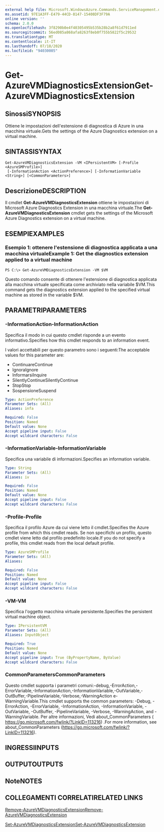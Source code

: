 ```yaml
---
external help file: Microsoft.WindowsAzure.Commands.ServiceManagement.dll-Help.xml
ms.assetid: 97E1A3FF-E479-44CD-8147-15408DF3F79A
online version: ''
schema: 2.0.0
ms.openlocfilehash: 3f8290b0e4f40305495b535b28b2a8f61d7911ed
ms.sourcegitcommit: 56ed085a868afa8263f8eb0f755b5822f5c29532
ms.translationtype: MT
ms.contentlocale: it-IT
ms.lasthandoff: 07/18/2020
ms.locfileid: "94030005"
---
```

# <span data-ttu-id="c8c0a-101">Get-AzureVMDiagnosticsExtension</span><span class="sxs-lookup"><span data-stu-id="c8c0a-101">Get-AzureVMDiagnosticsExtension</span></span>

## <span data-ttu-id="c8c0a-102">Sinossi</span><span class="sxs-lookup"><span data-stu-id="c8c0a-102">SYNOPSIS</span></span>
<span data-ttu-id="c8c0a-103">Ottiene le impostazioni dell'estensione di diagnostica di Azure in una macchina virtuale.</span><span class="sxs-lookup"><span data-stu-id="c8c0a-103">Gets the settings of the Azure Diagnostics extension on a virtual machine.</span></span>

## <span data-ttu-id="c8c0a-104">SINTASSI</span><span class="sxs-lookup"><span data-stu-id="c8c0a-104">SYNTAX</span></span>

```
Get-AzureVMDiagnosticsExtension -VM <IPersistentVM> [-Profile <AzureSMProfile>]
 [-InformationAction <ActionPreference>] [-InformationVariable <String>] [<CommonParameters>]
```

## <span data-ttu-id="c8c0a-105">Descrizione</span><span class="sxs-lookup"><span data-stu-id="c8c0a-105">DESCRIPTION</span></span>
<span data-ttu-id="c8c0a-106">Il cmdlet **Get-AzureVMDiagnosticsExtension** ottiene le impostazioni di Microsoft Azure Diagnostics Extension in una macchina virtuale.</span><span class="sxs-lookup"><span data-stu-id="c8c0a-106">The **Get-AzureVMDiagnosticsExtension** cmdlet gets the settings of the Microsoft Azure Diagnostics extension on a virtual machine.</span></span>

## <span data-ttu-id="c8c0a-107">ESEMPI</span><span class="sxs-lookup"><span data-stu-id="c8c0a-107">EXAMPLES</span></span>

### <span data-ttu-id="c8c0a-108">Esempio 1: ottenere l'estensione di diagnostica applicata a una macchina virtuale</span><span class="sxs-lookup"><span data-stu-id="c8c0a-108">Example 1: Get the diagnostics extension applied to a virtual machine</span></span>
```
PS C:\> Get-AzureVMDiagnosticsExtension -VM $VM
```

<span data-ttu-id="c8c0a-109">Questo comando consente di ottenere l'estensione di diagnostica applicata alla macchina virtuale specificata come archiviato nella variabile $VM.</span><span class="sxs-lookup"><span data-stu-id="c8c0a-109">This command gets the diagnostics extension applied to the specified virtual machine as stored in the variable $VM.</span></span>

## <span data-ttu-id="c8c0a-110">PARAMETRI</span><span class="sxs-lookup"><span data-stu-id="c8c0a-110">PARAMETERS</span></span>

### <span data-ttu-id="c8c0a-111">-InformationAction</span><span class="sxs-lookup"><span data-stu-id="c8c0a-111">-InformationAction</span></span>
<span data-ttu-id="c8c0a-112">Specifica il modo in cui questo cmdlet risponde a un evento informativo.</span><span class="sxs-lookup"><span data-stu-id="c8c0a-112">Specifies how this cmdlet responds to an information event.</span></span>

<span data-ttu-id="c8c0a-113">I valori accettabili per questo parametro sono i seguenti:</span><span class="sxs-lookup"><span data-stu-id="c8c0a-113">The acceptable values for this parameter are:</span></span>

- <span data-ttu-id="c8c0a-114">Continuare</span><span class="sxs-lookup"><span data-stu-id="c8c0a-114">Continue</span></span>
- <span data-ttu-id="c8c0a-115">Ignora</span><span class="sxs-lookup"><span data-stu-id="c8c0a-115">Ignore</span></span>
- <span data-ttu-id="c8c0a-116">Informarsi</span><span class="sxs-lookup"><span data-stu-id="c8c0a-116">Inquire</span></span>
- <span data-ttu-id="c8c0a-117">SilentlyContinue</span><span class="sxs-lookup"><span data-stu-id="c8c0a-117">SilentlyContinue</span></span>
- <span data-ttu-id="c8c0a-118">Stop</span><span class="sxs-lookup"><span data-stu-id="c8c0a-118">Stop</span></span>
- <span data-ttu-id="c8c0a-119">Sospensione</span><span class="sxs-lookup"><span data-stu-id="c8c0a-119">Suspend</span></span>

```yaml
Type: ActionPreference
Parameter Sets: (All)
Aliases: infa

Required: False
Position: Named
Default value: None
Accept pipeline input: False
Accept wildcard characters: False
```

### <span data-ttu-id="c8c0a-120">-InformationVariable</span><span class="sxs-lookup"><span data-stu-id="c8c0a-120">-InformationVariable</span></span>
<span data-ttu-id="c8c0a-121">Specifica una variabile di informazioni.</span><span class="sxs-lookup"><span data-stu-id="c8c0a-121">Specifies an information variable.</span></span>

```yaml
Type: String
Parameter Sets: (All)
Aliases: iv

Required: False
Position: Named
Default value: None
Accept pipeline input: False
Accept wildcard characters: False
```

### <span data-ttu-id="c8c0a-122">-Profile</span><span class="sxs-lookup"><span data-stu-id="c8c0a-122">-Profile</span></span>
<span data-ttu-id="c8c0a-123">Specifica il profilo Azure da cui viene letto il cmdlet.</span><span class="sxs-lookup"><span data-stu-id="c8c0a-123">Specifies the Azure profile from which this cmdlet reads.</span></span>
<span data-ttu-id="c8c0a-124">Se non specifichi un profilo, questo cmdlet viene letto dal profilo predefinito locale.</span><span class="sxs-lookup"><span data-stu-id="c8c0a-124">If you do not specify a profile, this cmdlet reads from the local default profile.</span></span>

```yaml
Type: AzureSMProfile
Parameter Sets: (All)
Aliases: 

Required: False
Position: Named
Default value: None
Accept pipeline input: False
Accept wildcard characters: False
```

### <span data-ttu-id="c8c0a-125">-VM</span><span class="sxs-lookup"><span data-stu-id="c8c0a-125">-VM</span></span>
<span data-ttu-id="c8c0a-126">Specifica l'oggetto macchina virtuale persistente.</span><span class="sxs-lookup"><span data-stu-id="c8c0a-126">Specifies the persistent virtual machine object.</span></span>

```yaml
Type: IPersistentVM
Parameter Sets: (All)
Aliases: InputObject

Required: True
Position: Named
Default value: None
Accept pipeline input: True (ByPropertyName, ByValue)
Accept wildcard characters: False
```

### <span data-ttu-id="c8c0a-127">CommonParameters</span><span class="sxs-lookup"><span data-stu-id="c8c0a-127">CommonParameters</span></span>
<span data-ttu-id="c8c0a-128">Questo cmdlet supporta i parametri comuni:-debug,-ErrorAction,-ErrorVariable,-InformationAction,-InformationVariable,-OutVariable,-OutBuffer,-PipelineVariable,-Verbose,-WarningAction e-WarningVariable.</span><span class="sxs-lookup"><span data-stu-id="c8c0a-128">This cmdlet supports the common parameters: -Debug, -ErrorAction, -ErrorVariable, -InformationAction, -InformationVariable, -OutVariable, -OutBuffer, -PipelineVariable, -Verbose, -WarningAction, and -WarningVariable.</span></span> <span data-ttu-id="c8c0a-129">Per altre informazioni, Vedi about_CommonParameters ( https://go.microsoft.com/fwlink/?LinkID=113216) .</span><span class="sxs-lookup"><span data-stu-id="c8c0a-129">For more information, see about_CommonParameters (https://go.microsoft.com/fwlink/?LinkID=113216).</span></span>

## <span data-ttu-id="c8c0a-130">INGRESSI</span><span class="sxs-lookup"><span data-stu-id="c8c0a-130">INPUTS</span></span>

## <span data-ttu-id="c8c0a-131">OUTPUT</span><span class="sxs-lookup"><span data-stu-id="c8c0a-131">OUTPUTS</span></span>

## <span data-ttu-id="c8c0a-132">Note</span><span class="sxs-lookup"><span data-stu-id="c8c0a-132">NOTES</span></span>

## <span data-ttu-id="c8c0a-133">COLLEGAMENTI CORRELATI</span><span class="sxs-lookup"><span data-stu-id="c8c0a-133">RELATED LINKS</span></span>

[<span data-ttu-id="c8c0a-134">Remove-AzureVMDiagnosticsExtension</span><span class="sxs-lookup"><span data-stu-id="c8c0a-134">Remove-AzureVMDiagnosticsExtension</span></span>](./Remove-AzureVMDiagnosticsExtension.md)

[<span data-ttu-id="c8c0a-135">Set-AzureVMDiagnosticsExtension</span><span class="sxs-lookup"><span data-stu-id="c8c0a-135">Set-AzureVMDiagnosticsExtension</span></span>](./Set-AzureVMDiagnosticsExtension.md)


